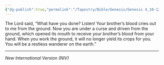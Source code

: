 ```yaml
---
{"dg-publish":true,"permalink":"/Tapestry/Bible/Genesis/Genesis 4_10-12/","title":"Genesis 4:10-12","hide":true,"tags":["bible-verse","bible-verse"],"dgHomeLink":true,"dgShowLocalGraph":true,"dgEnableSearch":true}
---
```



The Lord said, “What have you done? Listen! Your brother’s blood cries out to me from the ground. Now you are under a curse and driven from the ground, which opened its mouth to receive your brother’s blood from your hand. When you work the ground, it will no longer yield its crops for you. You will be a restless wanderer on the earth.”

---
*New International Version (NIV)*